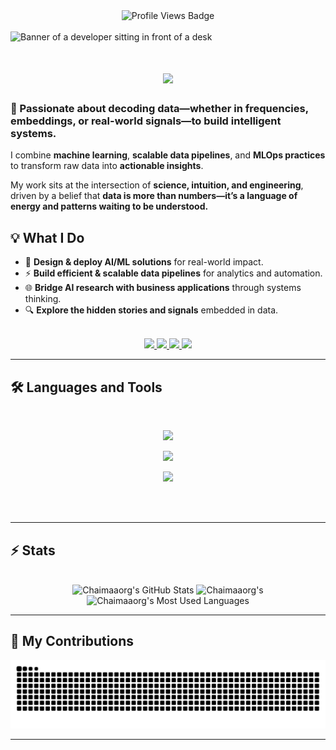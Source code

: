 <div align="center">
  <img src="https://komarev.com/ghpvc/?username=Chaimaaorg&style=for-the-badge" alt="Profile Views Badge"/>
</div>
<br>

<img src="https://api.careers.fresenius.com/images/4a9e0fed-f1d2-49ce-92d1-8af5ba2df041" alt="Banner of a developer sitting in front of a desk">

<h1 align="center">
    <img src="https://readme-typing-svg.herokuapp.com/?font=Inter&size=48&center=true&vCenter=true&width=500&height=70&color=4493F8&duration=4000&lines=Hi+There!+👋;+I'm+Chaimaâ+Ourgani!;" />
</h1>

### 🚀 Passionate about decoding data—whether in **frequencies**, **embeddings**, or **real-world signals**—to build intelligent systems.  
I combine **machine learning**, **scalable data pipelines**, and **MLOps practices** to transform raw data into **actionable insights**.  

My work sits at the intersection of **science, intuition, and engineering**, driven by a belief that **data is more than numbers—it’s a language of energy and patterns waiting to be understood.**


## 💡 What I Do
- 🤖 **Design & deploy AI/ML solutions** for real-world impact.  
- ⚡ **Build efficient & scalable data pipelines** for analytics and automation.  
- 🌐 **Bridge AI research with business applications** through systems thinking.  
- 🔍 **Explore the hidden stories and signals** embedded in data.  

<br>

<div align="center">
  <a href="mailto:chaimaa_ourgani@outlook.com">
    <img src="https://img.shields.io/badge/Outlook-333333?style=for-the-badge&logo=microsoftoutlook&logoColor=0078D4" />
  </a>
  <a href="https://www.linkedin.com/in/chaima%C3%A2-ourgani-65a422273/" target="_blank">
    <img src="https://img.shields.io/badge/LinkedIn-0077B5?style=for-the-badge&logo=linkedin&logoColor=white" />
  </a>
  <a href="https://www.kaggle.com/chaimaourgani" target="_blank">
    <img src="https://img.shields.io/badge/Kaggle-20BEFF?style=for-the-badge&logo=kaggle&logoColor=white" />
  </a>
  <a href="https://chaimaaorg.github.io/portfolio-v2/" target="_blank">
    <img src="https://img.shields.io/badge/Portfolio-FF6F61?style=for-the-badge&logo=aboutdotme&logoColor=white" />
  </a>
</div>
<hr>

## 🛠️ Languages and Tools

<br>

<p align="center">    
  <p align="center">
  <img src="https://skillicons.dev/icons?i=tensorflow,pytorch,python,kafka,pandas" />
  </p>
    <p align="center">
  <!-- Web, Backend & Programming -->
  <img src="https://skillicons.dev/icons?i=html,css,js,react,flutter,java,net,php,flask,fastapi,spring,git,postman,figma" />
    </p>
  
  <!-- Cloud & Infrastructure -->
  <p align="center">
  <img src="https://skillicons.dev/icons?i=gcp,aws,azure,firebase,postgres,mongodb,docker,kubernetes" />
  </p>
  <br><br>
    <!-- Machine Learning & AI -->
</p>

<hr>

## ⚡️ Stats

<br>

<div align=center>
  <img width=390 src="https://github-readme-stats.vercel.app/api?username=Chaimaaorg&theme=transparent&count_private=true&show_icons=true&rank_icon=github&locale=en" alt="Chaimaaorg's GitHub Stats" />
  <img width=390 src="https://github-readme-streak-stats.herokuapp.com/?user=Chaimaaorg&theme=transparent&count_private=true&border_radius=10&locale=en" alt="Chaimaaorg's" />
  <img width=325 src="https://github-readme-stats.vercel.app/api/top-langs?username=Chaimaaorg&theme=transparent&layout=donut&hide=css&langs_count=8&border_radius=10&show_icons=true&locale=en" alt="Chaimaaorg's Most Used Languages" />
</div>

<hr>

## 🐍 My Contributions

<div align="center">
  <picture>
    <source media="(prefers-color-scheme: dark)" srcset="https://raw.githubusercontent.com/Chaimaaorg/Chaimaaorg/output/github-contribution-grid-snake-dark.svg" />
    <source media="(prefers-color-scheme: light)" srcset="https://raw.githubusercontent.com/Chaimaaorg/Chaimaaorg/output/github-contribution-grid-snake.svg" />
    <img alt="github-snake" src="https://raw.githubusercontent.com/Chaimaaorg/Chaimaaorg/output/github-contribution-grid-snake.svg" />
  </picture>
</div>

<hr>
